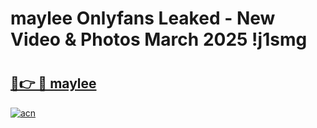 # maylee Onlyfans Leaked - New Video & Photos March 2025 !j1smg

# <h2><a href="https://6z74s2.iuczelnia.edu.pl?title=maylee&ref=j1smg">🔗👉 🔴 maylee</a></h2>

[![acn](https://github.com/user-attachments/assets/0f9c940e-d8b0-45ae-aac7-cd30a18b3e1c)](https://6z74s2.iuczelnia.edu.pl?title=maylee&ref=j1smg)

